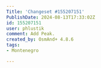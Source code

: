 ```yaml
---
Title: 'Changeset #155207151'
PublishDate: 2024-08-13T17:33:02Z
id: 155207151
user: phlustik
comment: Add Peak.
created_by: OsmAnd+ 4.8.6
tags:
- Montenegro

---
```

